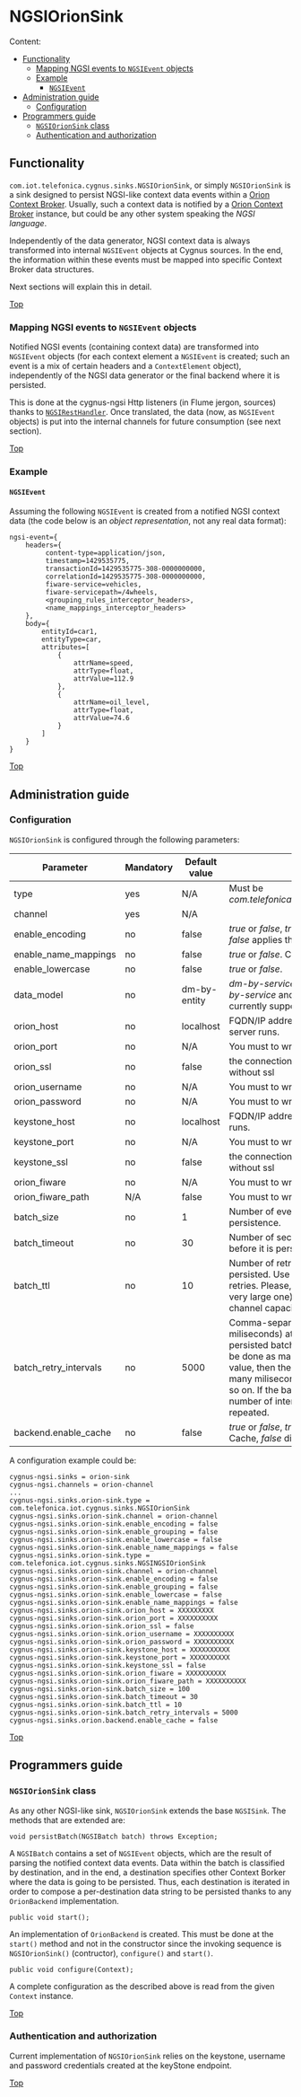 # <a name="top"></a>NGSIOrionSink
Content:

* [Functionality](#section1)
    * [Mapping NGSI events to `NGSIEvent` objects](#section1.1)
    * [Example](#section1.2)
        * [`NGSIEvent`](#section1.2.1)
* [Administration guide](#section2)
    * [Configuration](#section2.1)
* [Programmers guide](#section3)
    * [`NGSIOrionSink` class](#section3.1)
    * [Authentication and authorization](#section3.2)

## <a name="section1"></a>Functionality
`com.iot.telefonica.cygnus.sinks.NGSIOrionSink`, or simply `NGSIOrionSink` is a sink designed to persist NGSI-like context data events within a [Orion Context Broker](https://fiware-orion.readthedocs.io/en/master/). Usually, such a context data is notified by a [Orion Context Broker](https://github.com/telefonicaid/fiware-orion) instance, but could be any other system speaking the <i>NGSI language</i>.

Independently of the data generator, NGSI context data is always transformed into internal `NGSIEvent` objects at Cygnus sources. In the end, the information within these events must be mapped into specific Context Broker data structures.

Next sections will explain this in detail.

[Top](#top)

### <a name="section1.1"></a>Mapping NGSI events to `NGSIEvent` objects
Notified NGSI events (containing context data) are transformed into `NGSIEvent` objects (for each context element a `NGSIEvent` is created; such an event is a mix of certain headers and a `ContextElement` object), independently of the NGSI data generator or the final backend where it is persisted.

This is done at the cygnus-ngsi Http listeners (in Flume jergon, sources) thanks to [`NGSIRestHandler`](/ngsi_rest_handler.md). Once translated, the data (now, as `NGSIEvent` objects) is put into the internal channels for future consumption (see next section).

[Top](#top)



### <a name="section1.2"></a>Example
#### <a name="section1.2.1"></a>`NGSIEvent`
Assuming the following `NGSIEvent` is created from a notified NGSI context data (the code below is an <i>object representation</i>, not any real data format):

    ngsi-event={
        headers={
	         content-type=application/json,
	         timestamp=1429535775,
	         transactionId=1429535775-308-0000000000,
	         correlationId=1429535775-308-0000000000,
	         fiware-service=vehicles,
	         fiware-servicepath=/4wheels,
	         <grouping_rules_interceptor_headers>,
	         <name_mappings_interceptor_headers>
        },
        body={
	        entityId=car1,
	        entityType=car,
	        attributes=[
	            {
	                attrName=speed,
	                attrType=float,
	                attrValue=112.9
	            },
	            {
	                attrName=oil_level,
	                attrType=float,
	                attrValue=74.6
	            }
	        ]
	    }
    }


[Top](#top)

## <a name="section2"></a>Administration guide
### <a name="section2.1"></a>Configuration
`NGSIOrionSink` is configured through the following parameters:

| Parameter | Mandatory | Default value | Comments |
|---|---|---|---|
| type | yes | N/A | Must be <i>com.telefonica.iot.cygnus.sinks.NGSIOrionSink</i> |
| channel | yes | N/A ||
| enable\_encoding | no | false | <i>true</i> or <i>false</i>, <i>true</i> applies the new encoding, <i>false</i> applies the old encoding. ||
| enable\_name\_mappings | no | false | <i>true</i> or <i>false</i>. Check this [link](./ngsi_name_mappings_interceptor.md) for more details. ||
| enable\_lowercase | no | false | <i>true</i> or <i>false</i>. |
| data\_model | no | dm-by-entity | <i>dm-by-service-path</i> or <i>dm-by-entity</i>. <i>dm-by-service</i> and <dm-by-attribute</i> are not currently supported. |
| orion\_host | no | localhost | FQDN/IP address where the 'Context Broker' server runs. |
| orion\_port | no | N/A | You must to write port.|
| orion\_ssl | no | false | the connection of `ontext broker` is the default without ssl |
| orion\_username | no | N/A | You must to write username. |
| orion\_password | no | N/A | You must to write password. |
| keystone\_host | no | localhost | FQDN/IP address where the 'KeyStone' server runs. |
| keystone\_port | no | N/A | You must to write port.|
| keystone\_ssl | no | false | the connection of `KeyStone` is the default without ssl |
| orion\_fiware | no | N/A | You must to write fiware service. |
| orion\_fiware\_path | N/A | false | You must to write fiware servicePath. |
| batch\_size | no | 1 | Number of events accumulated before persistence. |
| batch\_timeout | no | 30 | Number of seconds the batch will be building before it is persisted as it is. |
| batch\_ttl | no | 10 | Number of retries when a batch cannot be persisted. Use `0` for no retries, `-1` for infinite retries. Please, consider an infinite TTL (even a very large one) may consume all the sink's channel capacity very quickly. |
| batch\_retry\_intervals | no | 5000 | Comma-separated list of intervals (in miliseconds) at which the retries regarding not persisted batches will be done. First retry will be done as many miliseconds after as the first value, then the second retry will be done as many miliseconds after as second value, and so on. If the batch\_ttl is greater than the number of intervals, the last interval is repeated. |
| backend.enable\_cache | no | false | <i>true</i> or <i>false</i>, <i>true</i> enables the creation of a Cache, <i>false</i> disables the creation of a Cache. |

A configuration example could be:

    cygnus-ngsi.sinks = orion-sink
    cygnus-ngsi.channels = orion-channel
    ...
    cygnus-ngsi.sinks.orion-sink.type = com.telefonica.iot.cygnus.sinks.NGSIOrionSink
    cygnus-ngsi.sinks.orion-sink.channel = orion-channel
    cygnus-ngsi.sinks.orion-sink.enable_encoding = false
    cygnus-ngsi.sinks.orion-sink.enable_grouping = false
    cygnus-ngsi.sinks.orion-sink.enable_lowercase = false
    cygnus-ngsi.sinks.orion-sink.enable_name_mappings = false
    cygnus-ngsi.sinks.orion-sink.type = com.telefonica.iot.cygnus.sinks.NGSINGSIOrionSink
    cygnus-ngsi.sinks.orion-sink.channel = orion-channel
    cygnus-ngsi.sinks.orion-sink.enable_encoding = false
    cygnus-ngsi.sinks.orion-sink.enable_grouping = false
    cygnus-ngsi.sinks.orion-sink.enable_lowercase = false
    cygnus-ngsi.sinks.orion-sink.enable_name_mappings = false
    cygnus-ngsi.sinks.orion-sink.orion_host = XXXXXXXXX
    cygnus-ngsi.sinks.orion-sink.orion_port = XXXXXXXXXX
    cygnus-ngsi.sinks.orion-sink.orion_ssl = false
    cygnus-ngsi.sinks.orion-sink.orion_username = XXXXXXXXXX
    cygnus-ngsi.sinks.orion-sink.orion_password = XXXXXXXXXX
    cygnus-ngsi.sinks.orion-sink.keystone_host = XXXXXXXXXX
    cygnus-ngsi.sinks.orion-sink.keystone_port = XXXXXXXXXX
    cygnus-ngsi.sinks.orion-sink.keystone_ssl = false
    cygnus-ngsi.sinks.orion-sink.orion_fiware = XXXXXXXXXX
    cygnus-ngsi.sinks.orion-sink.orion_fiware_path = XXXXXXXXXX
    cygnus-ngsi.sinks.orion-sink.batch_size = 100
    cygnus-ngsi.sinks.orion-sink.batch_timeout = 30
    cygnus-ngsi.sinks.orion-sink.batch_ttl = 10
    cygnus-ngsi.sinks.orion-sink.batch_retry_intervals = 5000
    cygnus-ngsi.sinks.orion.backend.enable_cache = false
    
    
    

[Top](#top)

## <a name="section3"></a>Programmers guide
### <a name="section3.1"></a>`NGSIOrionSink` class
As any other NGSI-like sink, `NGSIOrionSink` extends the base `NGSISink`. The methods that are extended are:

    void persistBatch(NGSIBatch batch) throws Exception;

A `NGSIBatch` contains a set of `NGSIEvent` objects, which are the result of parsing the notified context data events. Data within the batch is classified by destination, and in the end, a destination specifies other Context Borker where the data is going to be persisted. Thus, each destination is iterated in order to compose a per-destination data string to be persisted thanks to any `OrionBackend` implementation.

    public void start();

An implementation of `OrionBackend` is created. This must be done at the `start()` method and not in the constructor since the invoking sequence is `NGSIOrionSink()` (contructor), `configure()` and `start()`.

    public void configure(Context);

A complete configuration as the described above is read from the given `Context` instance.

[Top](#top)

### <a name="section3.2"></a>Authentication and authorization
Current implementation of `NGSIOrionSink` relies on the keystone, username and password credentials created at the keyStone endpoint.


[Top](#top)